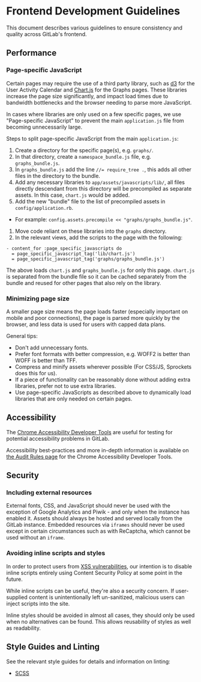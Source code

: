 # Frontend Development Guidelines

This document describes various guidelines to ensure consistency and quality
across GitLab's frontend.

## Performance

### Page-specific JavaScript

Certain pages may require the use of a third party library, such as [d3][d3] for
the User Activity Calendar and [Chart.js][chartjs] for the Graphs pages. These
libraries increase the page size significantly, and impact load times due to
bandwidth bottlenecks and the browser needing to parse more JavaScript.

In cases where libraries are only used on a few specific pages, we use
"Page-specific JavaScript" to prevent the main `application.js` file from
becoming unnecessarily large.

Steps to split page-specific JavaScript from the main `application.js`:

1. Create a directory for the specific page(s), e.g. `graphs/`.
1. In that directory, create a `namespace_bundle.js` file, e.g. `graphs_bundle.js`.
1. In `graphs_bundle.js` add the line `//= require_tree .`, this adds all other files in the directory to the bundle.
1. Add any necessary libraries to `app/assets/javascripts/lib/`, all files directly descendant from this directory will be precompiled as separate assets. In this case, `chart.js` would be added.
1. Add the new "bundle" file to the list of precompiled assets in
`config/application.rb`.
  - For example: `config.assets.precompile << "graphs/graphs_bundle.js"`.
1. Move code reliant on these libraries into the `graphs` directory.
1. In the relevant views, add the scripts to the page with the following:

```haml
- content_for :page_specific_javascripts do
  = page_specific_javascript_tag('lib/chart.js')
  = page_specific_javascript_tag('graphs/graphs_bundle.js')
```

The above loads `chart.js` and `graphs_bundle.js` for only this page. `chart.js`
is separated from the bundle file so it can be cached separately from the bundle
and reused for other pages that also rely on the library.

### Minimizing page size

A smaller page size means the page loads faster (especially important on mobile
and poor connections), the page is parsed more quickly by the browser, and less
data is used for users with capped data plans.

General tips:

- Don't add unnecessary fonts.
- Prefer font formats with better compression, e.g. WOFF2 is better than WOFF is better than TFF.
- Compress and minify assets wherever possible (For CSS/JS, Sprockets does this for us).
- If a piece of functionality can be reasonably done without adding extra libraries, prefer not to use extra libraries.
- Use page-specific JavaScripts as described above to dynamically load libraries that are only needed on certain pages.

## Accessibility

The [Chrome Accessibility Developer Tools][chrome-accessibility-developer-tools]
are useful for testing for potential accessibility problems in GitLab.

Accessibility best-practices and more in-depth information is available on
[the Audit Rules page][audit-rules] for the Chrome Accessibility Developer Tools.

## Security

### Including external resources

External fonts, CSS, and JavaScript should never be used with the exception of
Google Analytics and Piwik - and only when the instance has enabled it. Assets
should always be hosted and served locally from the GitLab instance. Embedded
resources via `iframes` should never be used except in certain circumstances
such as with ReCaptcha, which cannot be used without an `iframe`.

### Avoiding inline scripts and styles

In order to protect users from [XSS vulnerabilities][xss], our intention is to
disable inline scripts entirely using Content Security Policy at some point in
the future.

While inline scripts can be useful, they're also a security concern. If
user-supplied content is unintentionally left un-sanitized, malicious users can
inject scripts into the site.

Inline styles should be avoided in almost all cases, they should only be used
when no alternatives can be found. This allows reusability of styles as well as
readability.

## Style Guides and Linting

See the relevant style guides for details and information on linting:

- [SCSS][scss-style-guide]

[d3]: https://d3js.org/
[chartjs]: http://www.chartjs.org/
[chrome-accessibility-developer-tools]: https://github.com/GoogleChrome/accessibility-developer-tools
[audit-rules]: https://github.com/GoogleChrome/accessibility-developer-tools/wiki/Audit-Rules
[xss]: https://en.wikipedia.org/wiki/Cross-site_scripting
[scss-style-guide]: scss_styleguide.md
